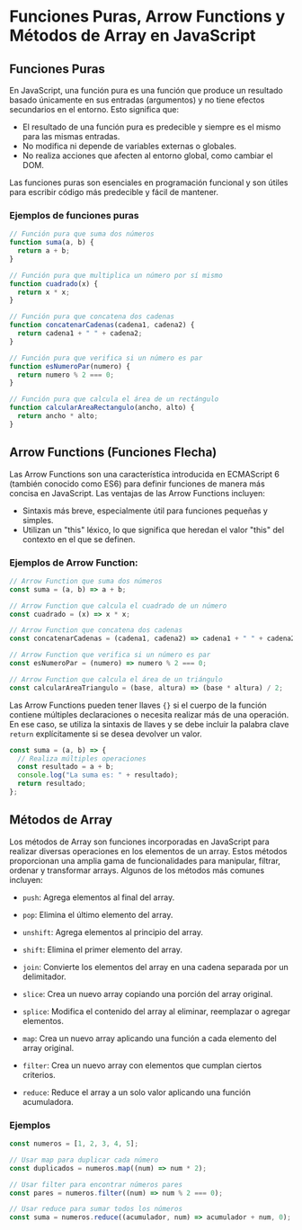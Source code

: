 # Funciones Puras, Arrow Functions y Métodos de Array en JavaScript

## Funciones Puras

En JavaScript, una función pura es una función que produce un resultado basado únicamente en sus entradas (argumentos) y no tiene efectos secundarios en el entorno. Esto significa que:

- El resultado de una función pura es predecible y siempre es el mismo para las mismas entradas.
- No modifica ni depende de variables externas o globales.
- No realiza acciones que afecten al entorno global, como cambiar el DOM.

Las funciones puras son esenciales en programación funcional y son útiles para escribir código más predecible y fácil de mantener.

### Ejemplos de funciones puras

```javascript
// Función pura que suma dos números
function suma(a, b) {
  return a + b;
}

// Función pura que multiplica un número por sí mismo
function cuadrado(x) {
  return x * x;
}

// Función pura que concatena dos cadenas
function concatenarCadenas(cadena1, cadena2) {
  return cadena1 + " " + cadena2;
}

// Función pura que verifica si un número es par
function esNumeroPar(numero) {
  return numero % 2 === 0;
}

// Función pura que calcula el área de un rectángulo
function calcularAreaRectangulo(ancho, alto) {
  return ancho * alto;
}
```

## Arrow Functions (Funciones Flecha)

Las Arrow Functions son una característica introducida en ECMAScript 6 (también conocido como ES6) para definir funciones de manera más concisa en JavaScript. Las ventajas de las Arrow Functions incluyen:

- Sintaxis más breve, especialmente útil para funciones pequeñas y simples.
- Utilizan un "this" léxico, lo que significa que heredan el valor "this" del contexto en el que se definen.

### Ejemplos de Arrow Function:

```javascript
// Arrow Function que suma dos números
const suma = (a, b) => a + b;

// Arrow Function que calcula el cuadrado de un número
const cuadrado = (x) => x * x;

// Arrow Function que concatena dos cadenas
const concatenarCadenas = (cadena1, cadena2) => cadena1 + " " + cadena2;

// Arrow Function que verifica si un número es par
const esNumeroPar = (numero) => numero % 2 === 0;

// Arrow Function que calcula el área de un triángulo
const calcularAreaTriangulo = (base, altura) => (base * altura) / 2;
```

Las Arrow Functions pueden tener llaves `{}` si el cuerpo de la función contiene múltiples declaraciones o necesita realizar más de una operación. En ese caso, se utiliza la sintaxis de llaves y se debe incluir la palabra clave `return` explícitamente si se desea devolver un valor.

```javascript
const suma = (a, b) => {
  // Realiza múltiples operaciones
  const resultado = a + b;
  console.log("La suma es: " + resultado);
  return resultado;
};
```

## Métodos de Array

Los métodos de Array son funciones incorporadas en JavaScript para realizar diversas operaciones en los elementos de un array. Estos métodos proporcionan una amplia gama de funcionalidades para manipular, filtrar, ordenar y transformar arrays. Algunos de los métodos más comunes incluyen:

- `push`: Agrega elementos al final del array.

- `pop`: Elimina el último elemento del array.

- `unshift`: Agrega elementos al principio del array.

- `shift`: Elimina el primer elemento del array.

- `join`: Convierte los elementos del array en una cadena separada por un delimitador.

- `slice`: Crea un nuevo array copiando una porción del array original.

- `splice`: Modifica el contenido del array al eliminar, reemplazar o agregar elementos.

- `map`: Crea un nuevo array aplicando una función a cada elemento del array original.

- `filter`: Crea un nuevo array con elementos que cumplan ciertos criterios.

- `reduce`: Reduce el array a un solo valor aplicando una función acumuladora.

### Ejemplos

```javascript
const numeros = [1, 2, 3, 4, 5];

// Usar map para duplicar cada número
const duplicados = numeros.map((num) => num * 2);

// Usar filter para encontrar números pares
const pares = numeros.filter((num) => num % 2 === 0);

// Usar reduce para sumar todos los números
const suma = numeros.reduce((acumulador, num) => acumulador + num, 0);
```